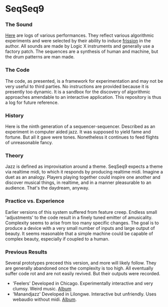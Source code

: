 SeqSeq9
=======

### The Sound
[Here](https://www.youtube.com/watch?v=YKb0v2ULtwU&list=PLqyn9JJjwfUN4gW2cIPBj_nkkEg7kbyLx) are logs of various performances. They reflect various algorithmic experiments and were selected by their ability to induce [frission](http://en.wikipedia.org/wiki/Cold_chill) in the author. All sounds are made by Logic X instruments and generally use a factory patch. The sequences are a synthesis of human and machine, but the drum patterns are man made.

### The Code
The code, as presented, is a framework for experimentation and may not be very useful to third parties. No instructions are provided because it is presently too dynamic. It is a sandbox for the discovery of algorithmic approaches amendable to an interactive application. This repository is thus a log for future reference.

### History
Here is the ninth generation of a sequencer-sequencer. Described as an experiment in computer aided jazz. It was supposed to yield fame and fortune. But all it gave were tones. Nonetheless it continues to feed flights of unreasonable fancy.

### Theory
Jazz is defined as improvisation around a theme. SeqSeq9 expects a theme via realtime midi, to which it responds by producing realtime midi. Imagine a duet as an analogy. Players playing together could inspire one another and discover musical things, in realtime, and in a manner pleasurable to an audience. That's the daydream, anyway.

### Practice vs. Experience
Earlier versions of this system suffered from feature creep. Endless small 'adjustments' to the code result in a finely tuned emitter of amusicality. Complexity seems to arise from too many specific changes. The goal is to produce a device with a very small number of inputs and large output of beauty. It seems reasonable that a simple machine could be capable of complex beauty, especially if coupled to a human. 

### Previous Results
Several prototypes preceed this version, and more will likely follow. They are generally abandoned once the complexity is too high. All eventually suffer code rot and are not easily revived. But their outputs were recorded.

- 'Feelers' Developed in Chicago. Experimentally interactive and very clumsy. Weird music. [Album](https://soundcloud.com/feelersoutput)
- 'Manandjazz' Developed in Lilongwe. Interactive but unfriendly. Uses webaudio without midi. [Album](https://github.com/abrie/seqseq9/blob/master/album/manandjazz-live_in_lilongwe.tgz?raw=true).
